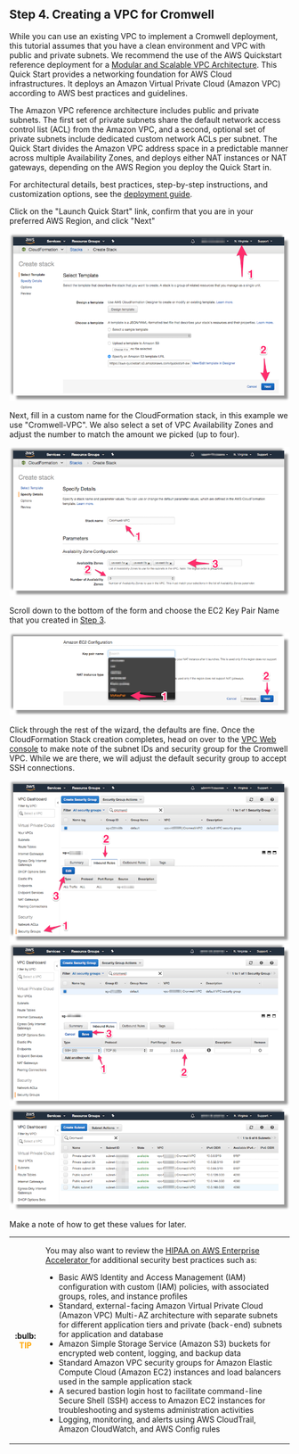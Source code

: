 ## Step 4. Creating a VPC for Cromwell

While you can use an existing VPC to implement a Cromwell deployment, this tutorial assumes that you have a clean environment and VPC with public and private subnets. We recommend the use of the AWS Quickstart reference deployment for a [Modular and Scalable VPC Architecture](https://aws.amazon.com/quickstart/architecture/vpc/). This Quick Start provides a networking foundation for AWS Cloud infrastructures. It deploys an Amazon Virtual Private Cloud (Amazon VPC) according to AWS best practices and guidelines.

The Amazon VPC reference architecture includes public and private subnets. The first set of private subnets share the default network access control list (ACL) from the Amazon VPC, and a second, optional set of private subnets include dedicated custom network ACLs per subnet. The Quick Start divides the Amazon VPC address space in a predictable manner across multiple Availability Zones, and deploys either NAT instances or NAT gateways, depending on the AWS Region you deploy the Quick Start in.

For architectural details, best practices, step-by-step instructions, and customization options, see the
[deployment guide](https://fwd.aws/9VdxN).

Click on the "Launch Quick Start" link, confirm that you are in your preferred AWS Region, and click "Next"

![CloudFormation console confirm proper AWS Region](../images/prereq-vpc-1.png)

Next, fill in a custom name for the CloudFormation stack, in this example we use "Cromwell-VPC". We also select a set of VPC Availability Zones and adjust the number to match the amount we picked (up to four).

![CloudFormation stackname ](../images/prereq-vpc-2-name-subnets.png)

Scroll down to the bottom of the form and choose the EC2 Key Pair Name that you created in [Step 3](#step-3).

![CloudFormation Key Pair](../images/prereq-vpc-3-key-pair.png)

Click through the rest of the wizard, the defaults are fine. Once the CloudFormation Stack creation completes, head on over to the [VPC Web console](https://console.aws.amazon.com/vpc/home?) to make note of the subnet IDs and security group for the Cromwell VPC. While we are there, we will adjust the default security group to accept SSH connections.

![CloudFormation VPC Security Group 1](../images/prereq-vpc-4-sg-1.png)
![CloudFormation VPC Security Group 2](../images/prereq-vpc-5-sg-2.png)
![CloudFormation VPC Subnets](../images/prereq-vpc-6-subnets.png)

Make a note of how to get these values for later.

<table>
<tr><th>
:bulb:  <span style="color: orange;" >TIP</span>
</th><td>

You may also want to review the  <a href="https://aws.amazon.com/quickstart/architecture/accelerator-hipaa/" > HIPAA on AWS Enterprise Accelerator </a>
for additional security best practices such as:
<ul>
<li> Basic AWS Identity and Access Management (IAM) configuration with custom (IAM) policies, with associated groups, roles, and instance profiles</li>
<li> Standard, external-facing Amazon Virtual Private Cloud (Amazon VPC) Multi-AZ architecture with separate subnets for different application tiers and private (back-end) subnets for application and database</li>
<li> Amazon Simple Storage Service (Amazon S3) buckets for encrypted web content, logging, and backup data</li>
<li> Standard Amazon VPC security groups for Amazon Elastic Compute Cloud (Amazon EC2) instances and load balancers used in the sample application stack</li>
<li> A secured bastion login host to facilitate command-line Secure Shell (SSH) access to Amazon EC2 instances for troubleshooting and systems administration activities</li>
<li> Logging, monitoring, and alerts using AWS CloudTrail, Amazon CloudWatch, and AWS Config rules</li>
</ul>
</td></tr>
</table>
